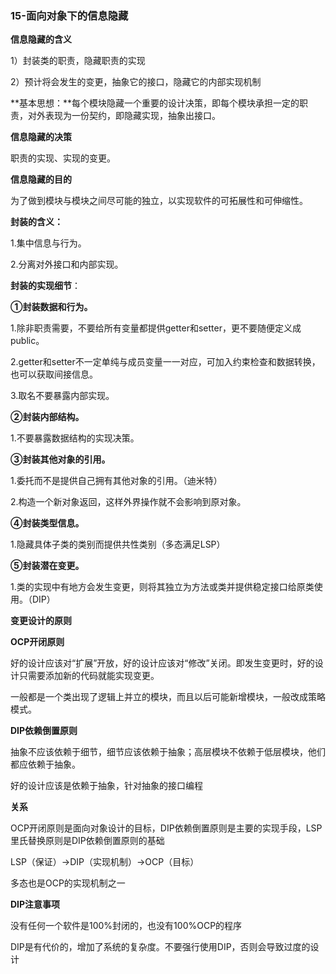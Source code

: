 ### 15-面向对象下的信息隐藏



**信息隐藏的含义**

1）封装类的职责，隐藏职责的实现 

2）预计将会发生的变更，抽象它的接口，隐藏它的内部实现机制

**基本思想：**每个模块隐藏一个重要的设计决策，即每个模块承担一定的职责，对外表现为一份契约，即隐藏实现，抽象出接口。

**信息隐藏的决策**

职责的实现、实现的变更。

**信息隐藏的目的**

为了做到模块与模块之间尽可能的独立，以实现软件的可拓展性和可伸缩性。



**封装的含义：**

1.集中信息与行为。

2.分离对外接口和内部实现。



**封装的实现细节**：

**①封装数据和行为。**

1.除非职责需要，不要给所有变量都提供getter和setter，更不要随便定义成public。

2.getter和setter不一定单纯与成员变量一一对应，可加入约束检查和数据转换，也可以获取间接信息。

3.取名不要暴露内部实现。																	

**②封装内部结构。**

1.不要暴露数据结构的实现决策。

**③封装其他对象的引用。**

1.委托而不是提供自己拥有其他对象的引用。（迪米特）

2.构造一个新对象返回，这样外界操作就不会影响到原对象。

**④封装类型信息。**

1.隐藏具体子类的类别而提供共性类别（多态满足LSP）

**⑤封装潜在变更。**

1.类的实现中有地方会发生变更，则将其独立为方法或类并提供稳定接口给原类使用。（DIP）



**变更设计的原则**

**OCP开闭原则**

好的设计应该对“扩展”开放，好的设计应该对“修改”关闭。即发生变更时，好的设计只需要添加新的代码就能实现变更。

一般都是一个类出现了逻辑上并立的模块，而且以后可能新增模块，一般改成策略模式。

**DIP依赖倒置原则**

抽象不应该依赖于细节，细节应该依赖于抽象；高层模块不依赖于低层模块，他们都应依赖于抽象。

好的设计应该是依赖于抽象，针对抽象的接口编程



**关系**

OCP开闭原则是面向对象设计的目标，DIP依赖倒置原则是主要的实现手段，LSP里氏替换原则是DIP依赖倒置原则的基础

LSP（保证）->DIP（实现机制）->OCP（目标）

多态也是OCP的实现机制之一   



**DIP注意事项**

没有任何一个软件是100%封闭的，也没有100%OCP的程序

DIP是有代价的，增加了系统的复杂度。不要强行使用DIP，否则会导致过度的设计